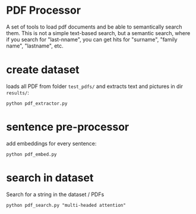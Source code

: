 # PDF Processor

A set of tools to load pdf documents and be able to semantically search them. This is not a simple text-based search, but a semantic search, where if you search for "last-nname", you can get hits for "surname", "family name", "lastname", etc.


# create dataset

loads all PDF from folder `test_pdfs/` and extracts text and pictures in dir `results/`:

`python pdf_extractor.py`

# sentence pre-processor

add embeddings for every sentence:

`python pdf_embed.py`


# search in dataset
Search for a string in the dataset / PDFs

`python pdf_search.py "multi-headed attention"`